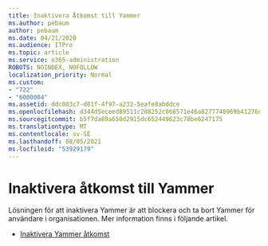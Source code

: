 ```yaml
---
title: Inaktivera Åtkomst till Yammer
ms.author: pebaum
author: pebaum
ms.date: 04/21/2020
ms.audience: ITPro
ms.topic: article
ms.service: o365-administration
ROBOTS: NOINDEX, NOFOLLOW
localization_priority: Normal
ms.custom:
- "722"
- "6000004"
ms.assetid: ddc083c7-d01f-4f97-a232-5eafe8abddce
ms.openlocfilehash: d344d5eceed89511c2d8252c068571e46a8277748969b41276d8204e801b3986
ms.sourcegitcommit: b5f7da89a650d2915dc652449623c78be6247175
ms.translationtype: MT
ms.contentlocale: sv-SE
ms.lasthandoff: 08/05/2021
ms.locfileid: "53929179"
---
```

# <a name="disable-access-to-yammer"></a>Inaktivera åtkomst till Yammer

Lösningen för att inaktivera Yammer är att blockera och ta bort Yammer för användare i organisationen. Mer information finns i följande artikel.
  
- [Inaktivera Yammer åtkomst](https://docs.microsoft.com/yammer/manage-yammer-users/turn-off-user-access)
